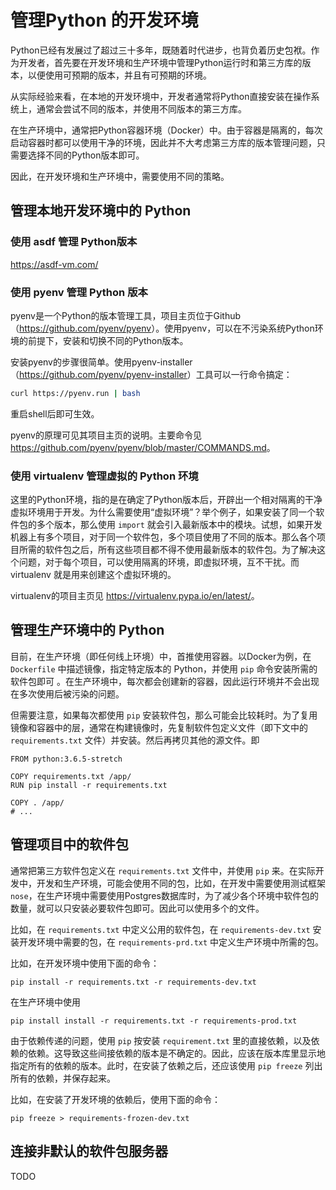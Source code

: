 # 管理Python 的开发环境

Python已经有发展过了超过三十多年，既随着时代进步，也背负着历史包袱。作为开发者，首先要在开发环境和生产环境中管理Python运行时和第三方库的版本，以便使用可预期的版本，并且有可预期的环境。

从实际经验来看，在本地的开发环境中，开发者通常将Python直接安装在操作系统上，通常会尝试不同的版本，并使用不同版本的第三方库。

在生产环境中，通常把Python容器环境（Docker）中。由于容器是隔离的，每次启动容器时都可以使用干净的环境，因此并不大考虑第三方库的版本管理问题，只需要选择不同的Python版本即可。

因此，在开发环境和生产环境中，需要使用不同的策略。

## 管理本地开发环境中的 Python

### 使用 asdf 管理 Python版本

https://asdf-vm.com/

### 使用 pyenv 管理 Python 版本

pyenv是一个Python的版本管理工具，项目主页位于Github （<https://github.com/pyenv/pyenv>）。使用pyenv，可以在不污染系统Python环境的前提下，安装和切换不同的Python版本。

安装pyenv的步骤很简单。使用pyenv-installer（<https://github.com/pyenv/pyenv-installer>）工具可以一行命令搞定：

```bash
curl https://pyenv.run | bash
```

重启shell后即可生效。

pyenv的原理可见其项目主页的说明。主要命令见 <https://github.com/pyenv/pyenv/blob/master/COMMANDS.md>。

### 使用 virtualenv 管理虚拟的 Python 环境

这里的Python环境，指的是在确定了Python版本后，开辟出一个相对隔离的干净虚拟环境用于开发。为什么需要使用“虚拟环境”？举个例子，如果安装了同一个软件包的多个版本，那么使用 `import` 就会引入最新版本中的模块。试想，如果开发机器上有多个项目，对于同一个软件包，多个项目使用了不同的版本。那么各个项目所需的软件包之后，所有这些项目都不得不使用最新版本的软件包。为了解决这个问题，对于每个项目，可以使用隔离的环境，即虚拟环境，互不干扰。而 virtualenv 就是用来创建这个虚拟环境的。

virtualenv的项目主页见 <https://virtualenv.pypa.io/en/latest/>。

## 管理生产环境中的 Python

目前，在生产环境（即任何线上环境）中，首推使用容器。以Docker为例，在 `Dockerfile` 中描述镜像，指定特定版本的 Python，并使用 `pip` 命令安装所需的软件包即可 。在生产环境中，每次都会创建新的容器，因此运行环境并不会出现在多次使用后被污染的问题。

但需要注意，如果每次都使用 `pip` 安装软件包，那么可能会比较耗时。为了复用镜像和容器中的层，通常在构建镜像时，先复制软件包定义文件（即下文中的 `requirements.txt` 文件）并安装。然后再拷贝其他的源文件。即

```docker
FROM python:3.6.5-stretch

COPY requirements.txt /app/
RUN pip install -r requirements.txt

COPY . /app/
# ...
```


## 管理项目中的软件包

通常把第三方软件包定义在 `requirements.txt` 文件中，并使用 `pip` 来。在实际开发中，开发和生产环境，可能会使用不同的包，比如，在开发中需要使用测试框架 `nose`，在生产环境中需要使用Postgres数据库时，为了减少各个环境中软件包的数量，就可以只安装必要软件包即可。因此可以使用多个的文件。

比如，在 `requirements.txt` 中定义公用的软件包，在 `requirements-dev.txt` 安装开发环境中需要的包，在 `requirements-prd.txt` 中定义生产环境中所需的包。

比如，在开发环境中使用下面的命令：

```shell
pip install -r requirements.txt -r requirements-dev.txt
```

在生产环境中使用

```shell
pip install install -r requirements.txt -r requirements-prod.txt
```

由于依赖传递的问题，使用 `pip` 按安装 `requirement.txt` 里的直接依赖，以及依赖的依赖。这导致这些间接依赖的版本是不确定的。因此，应该在版本库里显示地指定所有的依赖的版本。此时，在安装了依赖之后，还应该使用 `pip freeze` 列出所有的依赖，并保存起来。

比如，在安装了开发环境的依赖后，使用下面的命令：

```shell
pip freeze > requirements-frozen-dev.txt
```

## 连接非默认的软件包服务器

TODO
